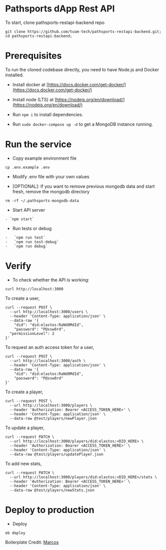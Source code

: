 # Pathsports dApp Rest API

To start, clone pathsports-restapi-backend repo

```
git clone https://github.com/tuum-tech/pathsports-restapi-backend.git;
cd pathsports-restapi-backend;
```

# Prerequisites

To run the cloned codebase directly, you need to have Node.js and Docker installed.

-   Install docker at [https://docs.docker.com/get-docker/](https://docs.docker.com/get-docker/)

-   Install node (LTS) at [https://nodejs.org/en/download/](https://nodejs.org/en/download/)

-   Run `npm i` to install dependencies.
-   Run `sudo docker-compose up -d` to get a MongoDB instance running.

# Run the service

-   Copy example environment file

```
cp .env.example .env
```

-   Modify .env file with your own values

-   [OPTIONAL]: If you want to remove previous mongodb data and start fresh, remove the mongodb directory

```
rm -rf ~/.pathsports-mongodb-data
```

-   Start API server

```
- `npm start`
```

-   Run tests or debug

```
-   `npm run test`
-   `npm run test-debug`
-   `npm run debug`
```

# Verify

-   To check whether the API is working:

```
curl http://localhost:3000
```

To create a user,

```
curl --request POST \
  --url http://localhost:3000/users \
  --header 'Content-Type: application/json' \
  --data-raw '{
	"did": "did:elastos:RaNd0MdId",
	"password": "P@ssw0rd",
  "permissionLevel": 2
}'
```

To request an auth access token for a user,

```
curl --request POST \
  --url http://localhost:3000/auth \
  --header 'Content-Type: application/json' \
  --data-raw '{
	"did": "did:elastos:RaNd0MdId",
	"password": "P@ssw0rd"
}'
```

To create a player,

```
curl --request POST \
  --url http://localhost:3000/players \
  --header 'Authorization: Bearer <ACCESS_TOKEN_HERE>' \
  --header 'Content-Type: application/json' \
  --data-raw @test/players/newPlayer.json
```

To update a player,

```
curl --request PATCH \
  --url http://localhost:3000/players/did:elastos:<DID_HERE> \
  --header 'Authorization: Bearer <ACCESS_TOKEN_HERE>' \
  --header 'Content-Type: application/json' \
  --data-raw @test/players/updatePlayer.json
```

To add new stats,

```
curl --request PATCH \
  --url http://localhost:3000/players/did:elastos:<DID_HERE>/stats \
  --header 'Authorization: Bearer <ACCESS_TOKEN_HERE>' \
  --header 'Content-Type: application/json' \
  --data-raw @test/players/newStats.json
```

# Deploy to production

-   Deploy

```
eb deploy
```

Boilerplate Credit: [Marcos](https://github.com/makinhs/toptal-rest-series/)
